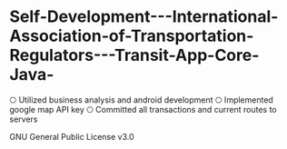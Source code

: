 # Self-Development---International-Association-of-Transportation-Regulators---Transit-App-Core-Java-
⎔ Utilized business analysis and android development  ⎔ Implemented google map API key  ⎔ Committed all transactions and current routes to servers

GNU General Public License v3.0 
